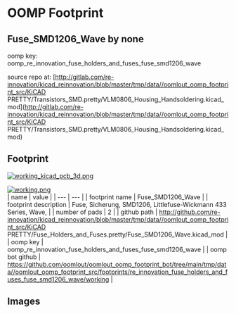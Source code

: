 # OOMP Footprint  
## Fuse_SMD1206_Wave  by none  
  
oomp key: oomp_re_innovation_fuse_holders_and_fuses_fuse_smd1206_wave  
  
source repo at: [http://gitlab.com/re-innovation/kicad_reinnovation/blob/master/tmp/data//oomlout_oomp_footprint_src/KiCAD PRETTY/Transistors_SMD.pretty/VLM0806_Housing_Handsoldering.kicad_mod](http://gitlab.com/re-innovation/kicad_reinnovation/blob/master/tmp/data//oomlout_oomp_footprint_src/KiCAD PRETTY/Transistors_SMD.pretty/VLM0806_Housing_Handsoldering.kicad_mod)  
## Footprint  
  
[![working_kicad_pcb_3d.png](working_kicad_pcb_3d_600.png)](working_kicad_pcb_3d.png)  
  
[![working.png](working_600.png)](working.png)  
| name | value | 
| --- | --- | 
| footprint name | Fuse_SMD1206_Wave | 
| footprint description | Fuse, Sicherung, SMD1206, Littlefuse-Wickmann 433 Series, Wave, | 
| number of pads | 2 | 
| github path | http://github.com/re-innovation/kicad_reinnovation/blob/master/tmp/data//oomlout_oomp_footprint_src/KiCAD PRETTY/Fuse_Holders_and_Fuses.pretty/Fuse_SMD1206_Wave.kicad_mod | 
| oomp key | oomp_re_innovation_fuse_holders_and_fuses_fuse_smd1206_wave | 
| oomp bot github | https://github.com/oomlout/oomlout_oomp_footprint_bot/tree/main/tmp/data//oomlout_oomp_footprint_src/footprints/re_innovation_fuse_holders_and_fuses_fuse_smd1206_wave/working | 
## Images  
